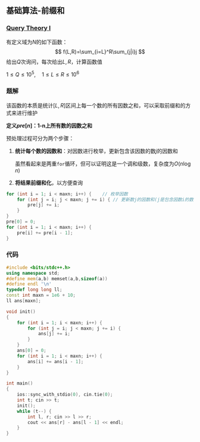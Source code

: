 ## 基础算法-前缀和

### [Query Theory Ⅰ](https://ac.nowcoder.com/acm/contest/5944/D)

有定义域为$N$的如下函数：
$$
f(L,R)=\sum_{i=L}^R\sum_{j|i}j
$$
给出$Q$次询问，每次给出$L,R$，计算函数值

$1\le Q\le 10^5,\quad 1\le L\le R\le 10^6$



### 题解

该函数的本质是统计$[L,R]$区间上每一个数的所有因数之和，可以采取前缀和的方式来进行维护

**定义$pre[n]$：1-n上所有数的因数之和**

预处理过程可分为两个步骤：

1. **统计每个数的因数和**：对因数进行枚举，更新包含该因数的数$j$的因数和

   虽然看起来是两重`for`循环，但可以证明这是一个调和级数，复杂度为$O(n\log n)$

2. **将结果前缀和化**，以方便查询

```c++
for (int i = 1; i < maxn; i++) {	// 枚举因数
    for (int j = i; j < maxn; j += i) {	// 更新数j的因数和(j是包含因数i的数)
    	pre[j] += i;
    }
}
pre[0] = 0;
for (int i = 1; i < maxn; i++) {
    pre[i] += pre[i - 1];
}
```



### 代码

```c++
#include <bits/stdc++.h>
using namespace std;
#define mem(a,b) memset(a,b,sizeof(a))
#define endl '\n'
typedef long long ll;
const int maxn = 1e6 + 10;
ll ans[maxn];

void init()
{
	for (int i = 1; i < maxn; i++) {
		for (int j = i; j < maxn; j += i) {
			ans[j] += i;
		}
	}
	ans[0] = 0;
	for (int i = 1; i < maxn; i++) {
		ans[i] += ans[i - 1];
	}
}

int main()
{
	ios::sync_with_stdio(0), cin.tie(0);
	int t; cin >> t;
	init();
	while (t--) {
		int l, r; cin >> l >> r;
		cout << ans[r] - ans[l - 1] << endl;
	}
}
```

